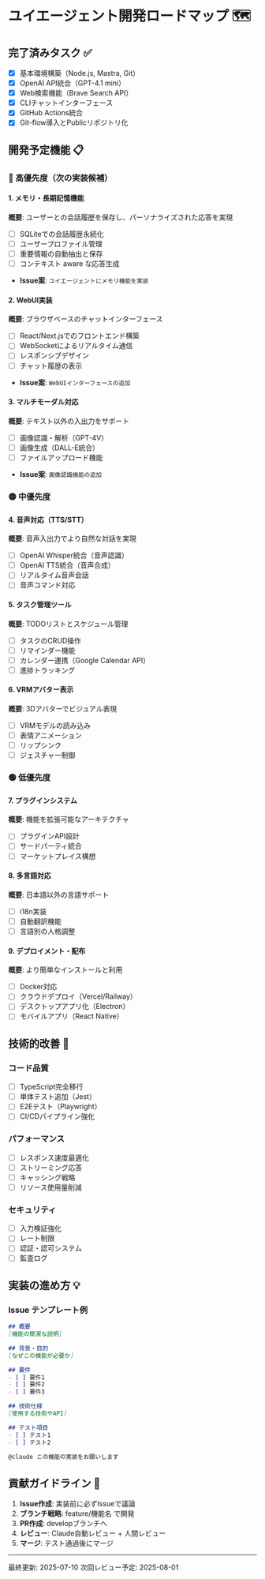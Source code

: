 # ユイエージェント開発ロードマップ 🗺️

## 完了済みタスク ✅

- [x] 基本環境構築（Node.js, Mastra, Git）
- [x] OpenAI API統合（GPT-4.1 mini）
- [x] Web検索機能（Brave Search API）
- [x] CLIチャットインターフェース
- [x] GitHub Actions統合
- [x] Git-flow導入とPublicリポジトリ化

## 開発予定機能 📋

### 🔴 高優先度（次の実装候補）

#### 1. メモリ・長期記憶機能
**概要**: ユーザーとの会話履歴を保存し、パーソナライズされた応答を実現
- [ ] SQLiteでの会話履歴永続化
- [ ] ユーザープロファイル管理
- [ ] 重要情報の自動抽出と保存
- [ ] コンテキスト aware な応答生成
- **Issue案**: `ユイエージェントにメモリ機能を実装`

#### 2. WebUI実装
**概要**: ブラウザベースのチャットインターフェース
- [ ] React/Next.jsでのフロントエンド構築
- [ ] WebSocketによるリアルタイム通信
- [ ] レスポンシブデザイン
- [ ] チャット履歴の表示
- **Issue案**: `WebUIインターフェースの追加`

#### 3. マルチモーダル対応
**概要**: テキスト以外の入出力をサポート
- [ ] 画像認識・解析（GPT-4V）
- [ ] 画像生成（DALL-E統合）
- [ ] ファイルアップロード機能
- **Issue案**: `画像認識機能の追加`

### 🟡 中優先度

#### 4. 音声対応（TTS/STT）
**概要**: 音声入出力でより自然な対話を実現
- [ ] OpenAI Whisper統合（音声認識）
- [ ] OpenAI TTS統合（音声合成）
- [ ] リアルタイム音声会話
- [ ] 音声コマンド対応

#### 5. タスク管理ツール
**概要**: TODOリストとスケジュール管理
- [ ] タスクのCRUD操作
- [ ] リマインダー機能
- [ ] カレンダー連携（Google Calendar API）
- [ ] 進捗トラッキング

#### 6. VRMアバター表示
**概要**: 3Dアバターでビジュアル表現
- [ ] VRMモデルの読み込み
- [ ] 表情アニメーション
- [ ] リップシンク
- [ ] ジェスチャー制御

### 🟢 低優先度

#### 7. プラグインシステム
**概要**: 機能を拡張可能なアーキテクチャ
- [ ] プラグインAPI設計
- [ ] サードパーティ統合
- [ ] マーケットプレイス構想

#### 8. 多言語対応
**概要**: 日本語以外の言語サポート
- [ ] i18n実装
- [ ] 自動翻訳機能
- [ ] 言語別の人格調整

#### 9. デプロイメント・配布
**概要**: より簡単なインストールと利用
- [ ] Docker対応
- [ ] クラウドデプロイ（Vercel/Railway）
- [ ] デスクトップアプリ化（Electron）
- [ ] モバイルアプリ（React Native）

## 技術的改善 🔧

### コード品質
- [ ] TypeScript完全移行
- [ ] 単体テスト追加（Jest）
- [ ] E2Eテスト（Playwright）
- [ ] CI/CDパイプライン強化

### パフォーマンス
- [ ] レスポンス速度最適化
- [ ] ストリーミング応答
- [ ] キャッシング戦略
- [ ] リソース使用量削減

### セキュリティ
- [ ] 入力検証強化
- [ ] レート制限
- [ ] 認証・認可システム
- [ ] 監査ログ

## 実装の進め方 💡

### Issue テンプレート例
```markdown
## 概要
[機能の簡潔な説明]

## 背景・目的
[なぜこの機能が必要か]

## 要件
- [ ] 要件1
- [ ] 要件2
- [ ] 要件3

## 技術仕様
[使用する技術やAPI]

## テスト項目
- [ ] テスト1
- [ ] テスト2

@claude この機能の実装をお願いします
```

## 貢献ガイドライン 🤝

1. **Issue作成**: 実装前に必ずIssueで議論
2. **ブランチ戦略**: feature/機能名 で開発
3. **PR作成**: developブランチへ
4. **レビュー**: Claude自動レビュー + 人間レビュー
5. **マージ**: テスト通過後にマージ

---

最終更新: 2025-07-10
次回レビュー予定: 2025-08-01